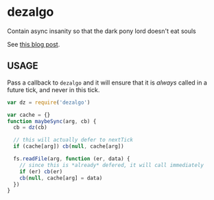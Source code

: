 # dezalgo

Contain async insanity so that the dark pony lord doesn't eat souls

See [this blog
post](http://blog.izs.me/post/59142742143/designing-apis-for-asynchrony).


























<extoc></extoc>

## USAGE

Pass a callback to `dezalgo` and it will ensure that it is *always*
called in a future tick, and never in this tick.

```javascript
var dz = require('dezalgo')

var cache = {}
function maybeSync(arg, cb) {
  cb = dz(cb)

  // this will actually defer to nextTick
  if (cache[arg]) cb(null, cache[arg])

  fs.readFile(arg, function (er, data) {
    // since this is *already* defered, it will call immediately
    if (er) cb(er)
    cb(null, cache[arg] = data)
  })
}
```
